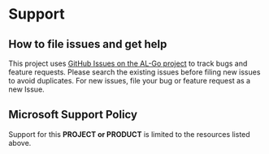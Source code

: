 # Support

## How to file issues and get help

This project uses [GitHub Issues on the AL-Go project](https://github.com/microsoft/AL-Go/issues) to track bugs and feature requests. Please search the existing
issues before filing new issues to avoid duplicates.  For new issues, file your bug or
feature request as a new Issue.

## Microsoft Support Policy

Support for this **PROJECT or PRODUCT** is limited to the resources listed above.
